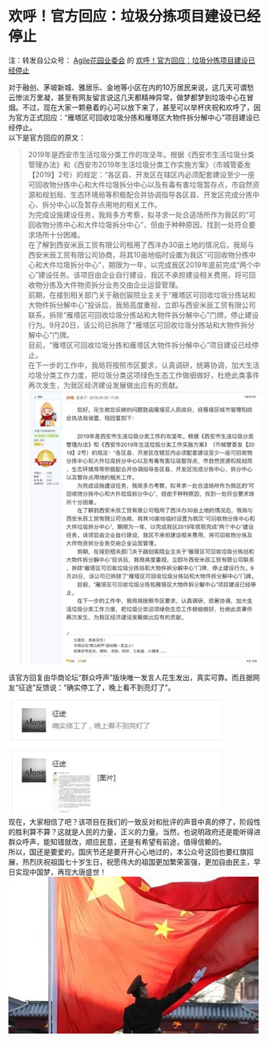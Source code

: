 # 欢呼！官方回应：垃圾分拣项目建设已经停止  
注：转发自公众号： [Agile花园业委会]() 的 [欢呼！官方回应：垃圾分拣项目建设已经停止](https://mp.weixin.qq.com/s/sYT4nXycCESAJ0JyxOB2cA)  

对于融创、茅坡新城、雅居乐、金地等小区在内的10万居民来说，这几天可谓愁云惨淡万里凝，甚至有网友留言说这几天都精神异常，做梦都梦到垃圾中心在冒烟。不过，现在大家一颗悬着的心可以放下来了，甚至可以举杯庆祝和欢呼了，因为官方正式回应：“雁塔区可回收垃圾分拣和雁塔区大物件拆分解中心”项目建设已经停止。  
以下是官方回应的原文：  
> 2019年是西安市生活垃圾分类工作的攻坚年。根据《西安市生活垃圾分类管理办法》和《西安市2019年生活垃圾分类工作实施方案》（市城管委发【2019】2号）的规定：“各区县、开发区在辖区内必须配套建设至少一座可回收物分拣中心和大件垃圾拆分中心以及有毒有害垃圾暂存点，市自然资源和规划局、生态环境局等积极配合并协调指导各区县、开发区完成分拣中心、拆分中心以及暂存点用地的相关工作。  
为完成设施建设任务，我局多方考察，拟寻求一处合适场所作为我区的“可回收物分拣中心和大件垃圾拆分中心”，但由于种种原因，找到一处符合要求场所十分困难。  
在了解到西安米辰工贸有限公司租用了西沣办30亩土地的情况后，我局与西安米辰工贸有限公司协商，将其10亩地临时设置为我区“可回收物分拣中心和大件垃圾拆分中心”，期限为一年，以完成我区2019年底前完成“两个中心”建设任务。该项目由企业自行建设，我区不承担建设相关费用，将可回收物分拣及大件物资拆分业务交由企业运营管理。  
前期，在接到相关部门关于融创宸院业主关于“雁塔区可回收垃圾分拣站和大物件拆分解中心”投诉后，我局高度重视，立即与西安米辰工贸有限公司联系，拆除“雁塔区可回收垃圾分拣站和大物件拆分解中心”门牌，停止建设行为。9月20日，该公司已拆除了“雁塔区可回收垃圾分拣站和大物件拆分解中心”门牌。  
目前，“雁塔区可回收垃圾分拣和雁塔区大物件拆分解中心”项目建设已经停止。  
在下一步的工作中，我局将按照市区要求，认真调研，统筹协调，加大生活垃圾分类工作力度，把垃圾分类这项绿色生态工作做细做好，杜绝此类事件再次发生，为我区经济建设发展做出应有的贡献。  
![官方回复](./assets/65CBDE61-4DA5-4146-BB3F-65F67F5E51AF.png)  

该官方回复由华商论坛“群众呼声”版块唯一发言人花生发出，真实可靠。而且据网友“征途”反馈说：“确实停工了，晚上看不到亮灯了”。  
![网友回复](./assets/AF7E616F-4DB9-4403-A22F-F6582B7F5448.png)  
现在，大家相信了吧？该项目在我们的一致反对和批评的声音中真的停了，阶段性的胜利算不算？这就是人民的力量，正义的力量。当然，也说明政府还是能听得进群众呼声，能知错就改，顺应民意，还是有希望有前途，值得信赖的。  
所以，国还是要爱的，国庆节还是要开开心心地过的，本公众号这回也要红旗招展，热烈庆祝祖国七十岁生日，祝愿伟大的祖国更加繁荣富强，更加自由民主，早日实现中国梦，再现大唐盛世！  
![国旗](./assets/51F5117A-2068-4150-B7A0-E1FC8AFE79F8.png)  
